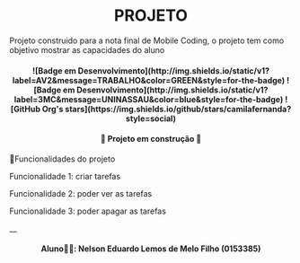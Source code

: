 <h1 align="center"> PROJETO </h1>

Projeto construido para a nota final de Mobile Coding, o projeto tem como objetivo mostrar as capacidades do aluno

<h4 align="center"> 
![Badge em Desenvolvimento](http://img.shields.io/static/v1?label=AV2&message=TRABALHO&color=GREEN&style=for-the-badge)        ![Badge em Desenvolvimento](http://img.shields.io/static/v1?label=3MC&message=UNINASSAU&color=blue&style=for-the-badge) ![GitHub Org's stars](https://img.shields.io/github/stars/camilafernanda?style=social)


<h4 align="center"> 
    🚧  Projeto em construção  🚧
</h4>

🔨Funcionalidades do projeto

Funcionalidade 1: criar tarefas

Funcionalidade 2: poder ver as tarefas

Funcionalidade 3: poder apagar as tarefas

__

<h4 align="center"> Aluno🧑‍🎓: Nelson Eduardo Lemos de Melo Filho (0153385)
